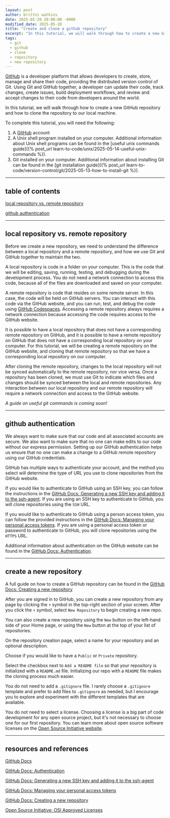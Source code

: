 ```yaml
---
layout: post
author: brittni watkins
date: 2025-05-20 20:00:00 -0000
modified_date: 2025-05-20
title: "create and clone a github repository"
excerpt: "In this tutorial, we will walk through how to create a new GitHub repository and how to clone the repository to our local machine."
tags:
  - git
  - github
  - clone
  - repository
  - new repository
---
```


[GitHub](https://github.com/) is a developer platform that allows developers to create, store, manage and share their code, providing the distributed version control of Git. Using Git and GitHub together, a developer can update their code, track changes, create issues, build deployment workflows, and review and accept changes to their code from developers around the world.

In this tutorial, we will walk through how to create a new GitHub repository and how to clone the repository to our local machine.

To complete this tutorial, you will need the following:

1. A [GitHub](https://github.com/) account
1. A Unix shell program installed on your computer. Additional information about Unix shell programs can be found in the [useful unix commands guide]({% post_url learn-to-code/unix/2025-05-14-useful-unix-commands %}).
1. Git installed on your computer. Additional information about installing Git can be found in the [git installation guide]({% post_url learn-to-code/version-control/git/2025-05-13-how-to-install-git %}).

----

## table of contents

[local repository vs. remote repository](#local-repository-vs-remote-repository)

[github authentication](#github-authentication)

----

## local repository vs. remote repository

Before we create a new repository, we need to understand the difference between a local repository and a remote repository, and how we use Git and GitHub together to maintain the two.

A local repository is code in a folder on your computer. This is the code that we will be editing, saving, running, testing, and debugging during the development process. You do not need a network connection to access this code, because all of the files are downloaded and saved on your computer.

A remote repository is code that resides on some remote server. In this case, the code will be held on GitHub servers. You can interact with this code via the GitHub website, and you can run, test, and debug the code using [GitHub Codespaces](https://docs.github.com/en/codespaces). Accessing a remote repository always requires a network connection because accessing the code requires access to the GitHub website.

It is possible to have a local repository that does not have a corresponding remote repository on GitHub, and it is possible to have a remote repository on GitHub that does not have a corresponding local repository on your computer.  For this tutorial, we will be creating a remote repository on the GitHub website, and cloning that remote repository so that we have a corresponding local repository on our computer.

After cloning the remote repository, changes to the local repository will not be synced automatically to the remote repository, nor vice versa. Once a repository has been cloned, we must use Git to indicate which files and changes should be synced between the local and remote repositories. Any interaction between our local repository and our remote repository will require a network connection and access to the GitHub website.

*A guide on useful git commands is coming soon!*

<!-- TODO - link to useful git commands post -->

----

## github authentication

We always want to make sure that our code and all associated accounts are secure. We also want to make sure that no one can make edits to our code without our express permission. Setting up our GitHub authentication helps us ensure that no one can make a change to a GitHub remote repository using our GitHub credentials.

GitHub has multiple ways to authenticate your account, and the method you select will determine the type of URL you use to clone repositories from the GitHub website.

If you would like to authenticate to GitHub using an SSH key, you can follow the instructions in the [GitHub Docs: Generating a new SSH key and adding it to the ssh-agent](https://docs.github.com/en/authentication/connecting-to-github-with-ssh/generating-a-new-ssh-key-and-adding-it-to-the-ssh-agent). If you are using an SSH key to authenticate to GitHub, you will clone repositories using the `SSH` URL.

If you would like to authenticate to GitHub using a person access token, you can follow the provided instructions in the [GitHub Docs: Managing your personal access tokens](https://docs.github.com/en/authentication/keeping-your-account-and-data-secure/managing-your-personal-access-tokens). If you are using a personal access token or password to authenticate to GitHub, you will clone repositories using the `HTTPS` URL.

Additional information about authentication on the GitHub website can be found in the [GitHub Docs: Authentication](https://docs.github.com/en/authentication).

----

## create a new repository

A full guide on how to create a GitHub repository can be found in the [GitHub Docs: Creating a new repository](https://docs.github.com/en/repositories/creating-and-managing-repositories/creating-a-new-repository)

After you are signed in to GitHub, you can create a new repository from any page by clicking the `+` symbol in the top-right section of your screen. After you click the `+` symbol, select `New Repository` to begin creating a new repo.

You can also create a new repository using the `New` button on the left-hand side of your Home page, or using the `New` button at the top of your list of repositories.

On the repository creation page, select a name for your repository and an optional description.

Choose if you would like to have a `Public` or `Private` repository.

Select the checkbox next to `Add a README file` so that your repository is initialized with a `README.md` file. Initializing our repo with a `README` file makes the cloning process much easier.

You do not need to add a `.gitignore` file. I rarely choose a `.gitignore` template and prefer to add files to `.gitignore` as needed, but I encourage you to explore and experiment with the different templates that are available.

You do not need to select a license. Choosing a license is a big part of code development for any open source project, but it's not necessary to choose one for our first repository. You can learn more about open source software licenses on the [Open Source Initiative website](https://opensource.org/licenses).

----

## resources and references

[GitHub Docs](https://docs.github.com/en)

[GitHub Docs: Authentication](https://docs.github.com/en/authentication)

[GitHub Docs: Generating a new SSH key and adding it to the ssh-agent](https://docs.github.com/en/authentication/connecting-to-github-with-ssh/generating-a-new-ssh-key-and-adding-it-to-the-ssh-agent)

[GitHub Docs: Managing your personal access tokens](https://docs.github.com/en/authentication/keeping-your-account-and-data-secure/managing-your-personal-access-tokens)

[GitHub Docs: Creating a new repository](https://docs.github.com/en/repositories/creating-and-managing-repositories/creating-a-new-repository)

[Open Source Initiative: OSI Approved Licenses](https://opensource.org/licenses)
